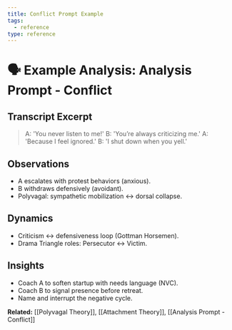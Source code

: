 ```yaml
---
title: Conflict Prompt Example
tags:
  - reference
type: reference
---
```


<!-- @format -->

# 🗣 Example Analysis: Analysis Prompt - Conflict

## Transcript Excerpt

> A: 'You never listen to me!'
> B: 'You’re always criticizing me.'
> A: 'Because I feel ignored.'
> B: 'I shut down when you yell.'

## Observations

- A escalates with protest behaviors (anxious).
- B withdraws defensively (avoidant).
- Polyvagal: sympathetic mobilization ↔ dorsal collapse.

## Dynamics

- Criticism ↔ defensiveness loop (Gottman Horsemen).
- Drama Triangle roles: Persecutor ↔ Victim.

## Insights

- Coach A to soften startup with needs language (NVC).
- Coach B to signal presence before retreat.
- Name and interrupt the negative cycle.

**Related:** [[Polyvagal Theory]], [[Attachment Theory]], [[Analysis Prompt - Conflict]]
